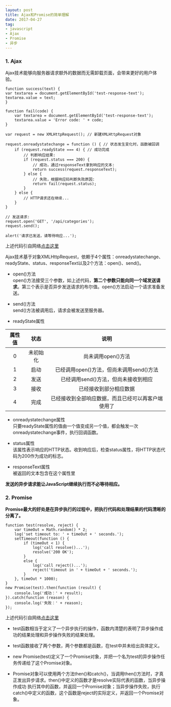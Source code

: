 ```yaml
---
layout: post
title: Ajax和Promise的简单理解
date: 2017-04-27
tag: 
- javascript
- Ajax
- Promise
- 异步
---
```


### 1. Ajax

Ajax技术能够向服务器请求额外的数据而无需卸载页面，会带来更好的用户体验。

    function success(text) {
    var textarea = document.getElementById('test-response-text');
    textarea.value = text;
    }

    function fail(code) {
        var textarea = document.getElementById('test-response-text');
        textarea.value = 'Error code: ' + code;
    }

    var request = new XMLHttpRequest(); // 新建XMLHttpRequest对象

    request.onreadystatechange = function () { // 状态发生变化时，函数被回调
        if (request.readyState === 4) { // 成功完成
            // 判断响应结果:
            if (request.status === 200) {
                // 成功，通过responseText拿到响应的文本:
                return success(request.responseText);
            } else {
                // 失败，根据响应码判断失败原因:
                return fail(request.status);
            }
        } else {
            // HTTP请求还在继续...
        }
    }

    // 发送请求:
    request.open('GET', '/api/categories');
    request.send();

    alert('请求已发送，请等待响应...');

上述代码引自网络[点击这里](http://www.liaoxuefeng.com/wiki/001434446689867b27157e896e74d51a89c25cc8b43bdb3000/001434499861493e7c35be5e0864769a2c06afb4754acc6000)  

Ajax技术基于对象XMLHttpRequest，依赖于4个属性：onreadystatechange、readyState、status、responseText以及2个方法：open()、send()。

- open()方法  
open()方法接受三个参数，如上述代码，**第二个参数只能向同一个域发送请求**。第三个表示是否异步发送请求的布尔值。open()方法启动一个请求准备发送。

- send()方法  
send()方法被调用后，请求会被发送至服务器。

- readyState属性

|属性值|状态|说明|
|:---:|:---:|:---:|
|0|未初始化|尚未调用open()方法|
|1|启动|已经调用open()方法，但尚未调用send()方法|
|2|发送|已经调用send()方法，但尚未接收到相应|
|3|接收|已经接收到部分相应数据|
|4|完成|已经接收到全部响应数据，而且已经可以再客户端使用了|

- onreadystatechange属性  
只要readyState属性的值由一个值变成另一个值，都会触发一次onreadystatechange事件，执行回调函数。

- status属性  
该属性表示响应的HTTP状态。收到响应后，检查status属性，将HTTP状态代码为200作为成功的标志。

- responseText属性  
被返回的文本包含在这个属性里
  
**发送的异步请求能让JavaScript继续执行而不必等待相应。** 

### 2. Promise

**Promise最大的好处是在异步执行的过程中，把执行代码和处理结果的代码清晰的分离了。**

    function test(resolve, reject) {
        var timeOut = Math.random() * 2;
        log('set timeout to: ' + timeOut + ' seconds.');
        setTimeout(function () {
            if (timeOut < 1) {
                log('call resolve()...');
                resolve('200 OK');
            }
            else {
                log('call reject()...');
                reject('timeout in ' + timeOut + ' seconds.');
            }
        }, timeOut * 1000);
    }
    new Promise(test).then(function (result) {
        console.log('成功：' + result);
    }).catch(function (reason) {
        console.log('失败：' + reason);
    });

上述代码引自网络[点击这里](www.liaoxuefeng.com/wiki/001434446689867b27157e896e74d51a89c25cc8b43bdb3000/0014345008539155e93fc16046d4bb7854943814c4f9dc2000)

- test函数相当于定义了一个异步执行的操作，函数内清楚的表明了异步操作成功的结果处理和异步操作失败的结果处理。

- test函数接收了两个参数，两个参数都是函数，在test中并未给出具体定义。

- new Promise(test)定义了一个Promise对象，并把一个名为test的异步操作任务传递给了这个Promise对象。

- Promise对象可以使用两个方法then()和catch()，当调用then()方法时，才真正发出异步请求。then()中定义的函数才是resolve实际代表的函数，当异步操作成功
  执行其中的函数，并返回一个Promise对象；当异步操作失败，执行catch()中定义的函数，这个函数是reject的实际定义，并返回一个Promise对象。






